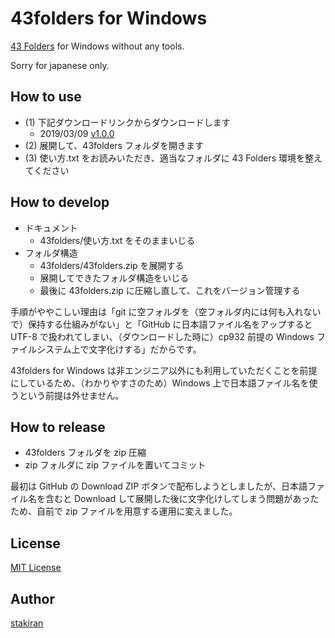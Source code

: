 # 43folders for Windows
[43 Folders](http://www.43folders.com/) for Windows without any tools.

Sorry for japanese only.

## How to use
- (1) 下記ダウンロードリンクからダウンロードします
  - 2019/03/09 [v1.0.0](https://github.com/stakiran/43folders_for_windows/raw/master/zip/43folders_v1.0.0.zip)
- (2) 展開して、43folders フォルダを開きます
- (3) 使い方.txt をお読みいただき、適当なフォルダに 43 Folders 環境を整えてください

## How to develop
- ドキュメント
  - 43folders/使い方.txt をそのままいじる
- フォルダ構造
  - 43folders/43folders.zip を展開する
  - 展開してできたフォルダ構造をいじる
  - 最後に 43folders.zip に圧縮し直して、これをバージョン管理する

手順がややこしい理由は「git に空フォルダを（空フォルダ内には何も入れないで）保持する仕組みがない」と「GitHub に日本語ファイル名をアップすると UTF-8 で扱われてしまい、（ダウンロードした時に）cp932 前提の Windows ファイルシステム上で文字化けする」だからです。

43folders for Windows は非エンジニア以外にも利用していただくことを前提にしているため、（わかりやすさのため）Windows 上で日本語ファイル名を使うという前提は外せません。

## How to release
- 43folders フォルダを zip 圧縮
- zip フォルダに zip ファイルを置いてコミット

最初は GitHub の Download ZIP ボタンで配布しようとしましたが、日本語ファイル名を含むと Download して展開した後に文字化けしてしまう問題があったため、自前で zip ファイルを用意する運用に変えました。

## License
[MIT License](LICENSE)

## Author
[stakiran](https://github.com/stakiran)
